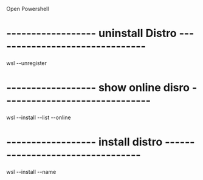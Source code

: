 Open Powershell
# ------------------ uninstall Distro -------------------------------
wsl --unregister <DISTRO>
# ------------------ show online disro ------------------------------
wsl --install --list --online
# ------------------ install distro ---------------------------------
wsl --install <Distro> --name <Name> 
